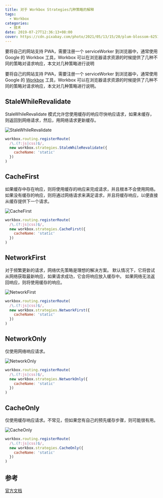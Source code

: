 ```yaml
---
title: 对于 Workbox Strategies几种策略的解释
tags:
  - Workbox
categories:
  - 技术
date: 2019-07-27T12:36:13+08:00
cover: https://cdn.pixabay.com/photo/2021/05/13/15/20/plum-blossom-6251131_960_720.jpg
---
```


要将自己的网站支持 PWA，需要注册一个 serviceWorker 到浏览器中，通常使用 Google 的 Workbox 工具，Workbox 可以在浏览器请求资源的时候提供了几种不同的策略对请求响应，本文对几种策略进行说明

<!--more-->

要将自己的网站支持 PWA，需要注册一个 serviceWorker 到浏览器中，通常使用 Google 的 [Workbox](https://developers.google.com/web/tools/workbox/) 工具，Workbox 可以在浏览器请求资源的时候提供了几种不同的策略对请求响应，本文对几种策略进行说明。

## StaleWhileRevalidate

StaleWhileRevalidate 模式允许您使用缓存的响应尽快响应请求，如果未缓存，则返回到网络请求，然后，用网络请求更新缓存。

![StaleWhileRevalidate](https://developers.google.com/web/tools/workbox/images/modules/workbox-strategies/stale-while-revalidate.png)

```js
workbox.routing.registerRoute(
  /\.(?:js|css)$/,
  new workbox.strategies.StaleWhileRevalidate({
    cacheName: 'static'
  })
)
```

## CacheFirst

如果缓存中存在响应，则将使用缓存的响应来完成请求，并且根本不会使用网络。 如果没有缓存的响应，则将通过网络请求来满足请求，并且将缓存响应，以便直接从缓存提供下一个请求。

![CacheFirst](https://developers.google.com/web/tools/workbox/images/modules/workbox-strategies/cache-first.png)

```js
workbox.routing.registerRoute(
  /\.(?:js|css)$/,
  new workbox.strategies.CacheFirst({
    cacheName: 'static'
  })
)
```

## NetworkFirst

对于频繁更新的请求，网络优先策略是理想的解决方案。 默认情况下，它将尝试从网络获取最新响应，如果请求成功，它会将响应放入缓存中。 如果网络无法返回响应，则将使用缓存的响应。

![NetworkFirst](https://developers.google.com/web/tools/workbox/images/modules/workbox-strategies/network-first.png)

```js
workbox.routing.registerRoute(
  /\.(?:js|css)$/,
  new workbox.strategies.NetworkFirst({
    cacheName: 'static'
  })
)
```

## NetworkOnly

仅使用网络响应请求。

![NetworkOnly](https://developers.google.com/web/tools/workbox/images/modules/workbox-strategies/network-only.png)

```js
workbox.routing.registerRoute(
  /\.(?:js|css)$/,
  new workbox.strategies.NetworkOnly({
    cacheName: 'static'
  })
)
```

## CacheOnly

仅使用缓存响应请求。不常见，但如果您有自己的预先缓存步骤，则可能很有用。

![CacheOnly](https://developers.google.com/web/tools/workbox/images/modules/workbox-strategies/cache-only.png)

```js
workbox.routing.registerRoute(
  /\.(?:js|css)$/,
  new workbox.strategies.CacheOnly({
    cacheName: 'static'
  })
)
```

## 参考

[官方文档](https://developers.google.com/web/tools/workbox/modules/workbox-strategies)
